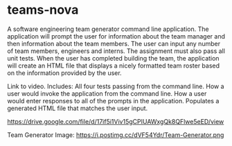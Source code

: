 # teams-nova
A software engineering team generator command line application. The application will prompt the user for information about the team manager and then information about the team members. The user can input any number of team members, engineers and interns. The assignment must also pass all unit tests. When the user has completed building the team, the application will create an HTML file that displays a nicely formatted team roster based on the information provided by the user.

Link to video. Includes: All four tests passing from the command line.
How a user would invoke the application from the command line.
How a user would enter responses to all of the prompts in the application. 
Populates a generated HTML file that matches the user input.


https://drive.google.com/file/d/17if5i1Viv15gCPIUAWxgQk8QFlwe5eED/view

Team Generator Image:
https://i.postimg.cc/dVF54Ydr/Team-Generator.png

